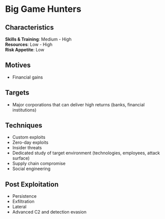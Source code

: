 # Big Game Hunters

## Characteristics
**Skills & Training**: Medium - High\
**Resources**: Low - High\
**Risk Appetite**: Low

## Motives
- Financial gains

## Targets
- Major corporations that can deliver high returns (banks, financial institutions)

## Techniques
- Custom exploits
- Zero-day exploits
- Insider threats
- Dedicated study of target environment (technologies, employees, attack surface)
- Supply chain compromise
- Social engineering

## Post Exploitation
- Persistence
- Exfiltration
- Lateral
- Advanced C2 and detection evasion
